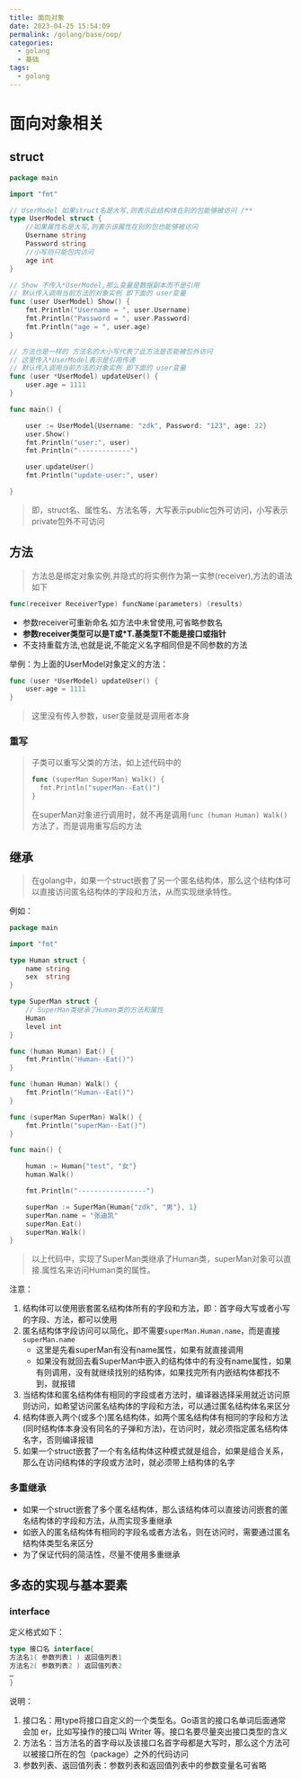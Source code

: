 ```yaml
---
title: 面向对象
date: 2023-04-25 15:54:09
permalink: /golang/base/oop/
categories:
  - golang
  - 基础
tags:
  - golang
---
```


# 面向对象相关

## struct

```go
package main

import "fmt"

// UserModel 如果struct名是大写,则表示此结构体在别的包能够被访问 /**
type UserModel struct {
	//如果属性名是大写,则表示该属性在别的包也能够被访问
	Username string
	Password string
	//小写则只能包内访问
	age int
}

// Show 不传入*UserModel,那么变量是数据副本而不是引用
// 默认传入调用当前方法的对象实例 即下面的 user变量
func (user UserModel) Show() {
	fmt.Println("Username = ", user.Username)
	fmt.Println("Password = ", user.Password)
	fmt.Println("age = ", user.age)
}

// 方法也是一样的 方法名的大小写代表了此方法是否能被包外访问
// 这里传入*UserModel表示是引用传递
// 默认传入调用当前方法的对象实例 即下面的 user变量
func (user *UserModel) updateUser() {
	user.age = 1111
}

func main() {

	user := UserModel{Username: "zdk", Password: "123", age: 22}
	user.Show()
	fmt.Println("user:", user)
	fmt.Println("-------------")

	user.updateUser()
	fmt.Println("update-user:", user)

}
```

> 即，struct名、属性名、方法名等，大写表示public包外可访问，小写表示private包外不可访问

## 方法

> 方法总是绑定对象实例,并隐式的将实例作为第一实参(receiver),方法的语法如下

```go
func(receiver ReceiverType) funcName(parameters) (results)
```

- 参数receiver可重新命名.如方法中未曾使用,可省略参数名
- **参数receiver类型可以是T或\*T.基类型T不能是接口或指针**
- 不支持重载方法,也就是说,不能定义名字相同但是不同参数的方法

举例：为上面的UserModel对象定义的方法：

```go
func (user *UserModel) updateUser() {
	user.age = 1111
}
```

> 这里没有传入参数，user变量就是调用者本身







### 重写

> 子类可以重写父类的方法，如上述代码中的
>
> ```go
> func (superMan SuperMan) Walk() {
> 	fmt.Println("superMan--Eat()")
> }
> ```
>
> 在superMan对象进行调用时，就不再是调用`func (human Human) Walk()`方法了，而是调用重写后的方法



## 继承

> 在golang中，如果一个struct嵌套了另一个匿名结构体，那么这个结构体可以直接访问匿名结构体的字段和方法，从而实现继承特性。

例如：

```go
package main

import "fmt"

type Human struct {
	name string
	sex  string
}

type SuperMan struct {
	// SuperMan类继承了Human类的方法和属性
	Human
	level int
}

func (human Human) Eat() {
	fmt.Println("Human--Eat()")
}

func (human Human) Walk() {
	fmt.Println("Human--Eat()")
}

func (superMan SuperMan) Walk() {
	fmt.Println("superMan--Eat()")
}

func main() {

	human := Human{"test", "女"}
	human.Walk()

	fmt.Println("-----------------")

	superMan := SuperMan{Human{"zdk", "男"}, 1}
	superMan.name = "张迪凯"
	superMan.Eat()
	superMan.Walk()
}
```

> 以上代码中，实现了SuperMan类继承了Human类，superMan对象可以直接.属性名来访问Human类的属性。

注意：

1. 结构体可以使用嵌套匿名结构体所有的字段和方法，即：首字母大写或者小写的字段、方法，都可以使用
2. 匿名结构体字段访问可以简化，即不需要`superMan.Human.name`，而是直接`superMan.name`
   - 这里是先看superMan有没有name属性，如果有就直接调用
   - 如果没有就回去看SuperMan中嵌入的结构体中的有没有name属性，如果有则调用，没有就继续找别的结构体，如果找完所有内嵌结构体都找不到，就报错
3. 当结构体和匿名结构体有相同的字段或者方法时，编译器选择采用就近访问原则访问，如希望访问匿名结构体的字段和方法，可以通过匿名结构体名来区分
4. 结构体嵌入两个(或多个)匿名结构体，如两个匿名结构体有相同的字段和方法(同时结构体本身没有同名的子弹和方法)，在访问时，就必须指定匿名结构体名字，否则编译报错
5. 如果一个struct嵌套了一个有名结构体这种模式就是组合，如果是组合关系，那么在访问结构体的字段或方法时，就必须带上结构体的名字

### 多重继承

- 如果一个struct嵌套了多个匿名结构体，那么该结构体可以直接访问嵌套的匿名结构体的字段和方法，从而实现多重继承
- 如嵌入的匿名结构体有相同的字段名或者方法名，则在访问时，需要通过匿名结构体类型名来区分
- 为了保证代码的简洁性，尽量不使用多重继承



## 多态的实现与基本要素

### interface

定义格式如下：

```go
type 接口名 interface{
方法名1( 参数列表1 ) 返回值列表1
方法名2( 参数列表2 ) 返回值列表2
…
}
```

说明：

1. 接口名：用type将接口自定义的一个类型名。Go语言的接口名单词后面通常会加 er，比如写操作的接口叫 Writer 等。接口名要尽量突出接口类型的含义
2. 方法名：当方法名的首字母以及该接口名首字母都是大写时，那么这个方法可以被接口所在的包（package）之外的代码访问
3. 参数列表、返回值列表：参数列表和返回值列表中的参数变量名可省略
